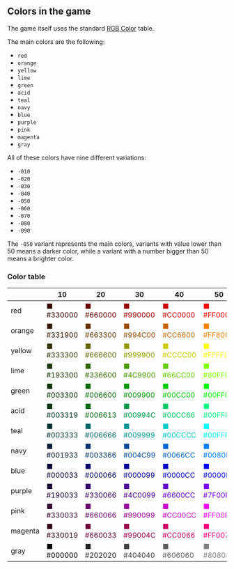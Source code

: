 ## Colors in the game

The game itself uses the standard [RGB Color](https://www.rapidtables.com/web/color/RGB_Color.html) table.

The main colors are the following:
* `red`
* `orange`
* `yellow`
* `lime`
* `green`
* `acid`
* `teal`
* `navy`
* `blue`
* `purple`
* `pink`
* `magenta`
* `gray`

All of these colors have nine different variations:
* `-010`
* `-020`
* `-030`
* `-040`
* `-050`
* `-060`
* `-070`
* `-080`
* `-090`

The `-050` variant represents the main colors, variants with value lower than 50 means a darker color, while a variant with a number bigger than 50 means a brighter color.

### Color table

|   	      | 10        | 20        | 30        | 40        | 50        | 60        | 70        | 80        | 90        |
|---	      |---	      |---	      |---	      |---	      |---	      |---	      |---	      |---	      |---        |
| red  	    | <span style='color: #330000'>■ #330000</span> | <span style='color: #660000'>■ #660000</span> | <span style='color: #990000'>■ #990000</span> | <span style='color: #CC0000'>■ #CC0000</span> | <span style='color: #FF0000'>■ #FF0000</span> | <span style='color: #FF3333'>■ #FF3333</span> | <span style='color: #FF6666'>■ #FF6666</span> | <span style='color: #FF9999'>■ #FF9999</span> | <span style='color: #FFCCCC'>■ #FFCCCC</span> |
| orange  	| <span style='color: #331900'>■ #331900</span> | <span style='color: #663300'>■ #663300</span> | <span style='color: #994C00'>■ #994C00</span> | <span style='color: #CC6600'>■ #CC6600</span> | <span style='color: #FF8000'>■ #FF8000</span> | <span style='color: #FF9933'>■ #FF9933</span> | <span style='color: #FFB266'>■ #FFB266</span> | <span style='color: #FFCC99'>■ #FFCC99</span> | <span style='color: #FFE5CC'>■ #FFE5CC</span>
| yellow  	| <span style='color: #333300'>■ #333300</span> | <span style='color: #666600'>■ #666600</span> | <span style='color: #999900'>■ #999900</span> | <span style='color: #CCCC00'>■ #CCCC00</span> | <span style='color: #FFFF00'>■ #FFFF00</span> | <span style='color: #FFFF33'>■ #FFFF33</span> | <span style='color: #FFFF66'>■ #FFFF66</span> | <span style='color: #FFFF99'>■ #FFFF99</span> | <span style='color: #FFFFCC'>■ #FFFFCC</span>
| lime  	  | <span style='color: #193300'>■ #193300</span> | <span style='color: #336600'>■ #336600</span> | <span style='color: #4C9900'>■ #4C9900</span> | <span style='color: #66CC00'>■ #66CC00</span> | <span style='color: #80FF00'>■ #80FF00</span> | <span style='color: #99FF33'>■ #99FF33</span> | <span style='color: #B2FF66'>■ #B2FF66</span> | <span style='color: #CCFF99'>■ #CCFF99</span> | <span style='color: #E5FFCC'>■ #E5FFCC</span>
| green   	| <span style='color: #003300'>■ #003300</span> | <span style='color: #006600'>■ #006600</span> | <span style='color: #009900'>■ #009900</span> | <span style='color: #00CC00'>■ #00CC00</span> | <span style='color: #00FF00'>■ #00FF00</span> | <span style='color: #33FF33'>■ #33FF33</span> | <span style='color: #66FF66'>■ #66FF66</span> | <span style='color: #99FF99'>■ #99FF99</span> | <span style='color: #CCFFCC'>■ #CCFFCC</span>
| acid  	  | <span style='color: #003319'>■ #003319</span> | <span style='color: #006613'>■ #006613</span> | <span style='color: #00994C'>■ #00994C</span> | <span style='color: #00CC66'>■ #00CC66</span> | <span style='color: #00FF80'>■ #00FF80</span> | <span style='color: #33FF99'>■ #33FF99</span> | <span style='color: #66FFB2'>■ #66FFB2</span> | <span style='color: #99FFCC'>■ #99FFCC</span> | <span style='color: #CCFFE5'>■ #CCFFE5</span>
| teal  	  | <span style='color: #003333'>■ #003333</span> | <span style='color: #006666'>■ #006666</span> | <span style='color: #009999'>■ #009999</span> | <span style='color: #00CCCC'>■ #00CCCC</span> | <span style='color: #00FFFF'>■ #00FFFF</span> | <span style='color: #33FFFF'>■ #33FFFF</span> | <span style='color: #66FFFF'>■ #66FFFF</span> | <span style='color: #99FFFF'>■ #99FFFF</span> | <span style='color: #CCFFFF'>■ #CCFFFF</span>
| navy  	  | <span style='color: #001933'>■ #001933</span> | <span style='color: #003366'>■ #003366</span> | <span style='color: #004C99'>■ #004C99</span> | <span style='color: #0066CC'>■ #0066CC</span> | <span style='color: #0080FF'>■ #0080FF</span> | <span style='color: #3399FF'>■ #3399FF</span> | <span style='color: #66B2FF'>■ #66B2FF</span> | <span style='color: #99CCFF'>■ #99CCFF</span> | <span style='color: #CCE5FF'>■ #CCE5FF</span>
| blue  	  | <span style='color: #000033'>■ #000033</span> | <span style='color: #000066'>■ #000066</span> | <span style='color: #000099'>■ #000099</span> | <span style='color: #0000CC'>■ #0000CC</span> | <span style='color: #0000FF'>■ #0000FF</span> | <span style='color: #3333FF'>■ #3333FF</span> | <span style='color: #6666FF'>■ #6666FF</span> | <span style='color: #9999FF'>■ #9999FF</span> | <span style='color: #CCCCFF'>■ #CCCCFF</span>
| purple  	| <span style='color: #190033'>■ #190033</span> | <span style='color: #330066'>■ #330066</span> | <span style='color: #4C0099'>■ #4C0099</span> | <span style='color: #6600CC'>■ #6600CC</span> | <span style='color: #7F00FF'>■ #7F00FF</span> | <span style='color: #9933FF'>■ #9933FF</span> | <span style='color: #B266FF'>■ #B266FF</span> | <span style='color: #CC99FF'>■ #CC99FF</span> | <span style='color: #E5CCFF'>■ #E5CCFF</span>
| pink  	  | <span style='color: #330033'>■ #330033</span> | <span style='color: #660066'>■ #660066</span> | <span style='color: #990099'>■ #990099</span> | <span style='color: #CC00CC'>■ #CC00CC</span> | <span style='color: #FF00FF'>■ #FF00FF</span> | <span style='color: #FF33FF'>■ #FF33FF</span> | <span style='color: #FF66FF'>■ #FF66FF</span> | <span style='color: #FF99FF'>■ #FF99FF</span> | <span style='color: #FFCCFF'>■ #FFCCFF</span>
| magenta  	| <span style='color: #330019'>■ #330019</span> | <span style='color: #660033'>■ #660033</span> | <span style='color: #99004C'>■ #99004C</span> | <span style='color: #CC0066'>■ #CC0066</span> | <span style='color: #FF007F'>■ #FF007F</span> | <span style='color: #FF3399'>■ #FF3399</span> | <span style='color: #FF66B2'>■ #FF66B2</span> | <span style='color: #FF99CC'>■ #FF99CC</span> | <span style='color: #FFCCE5'>■ #FFCCE5</span>
| gray  	  | <span style='color: #000000'>■ #000000</span> | <span style='color: #202020'>■ #202020</span> | <span style='color: #404040'>■ #404040</span> | <span style='color: #606060'>■ #606060</span> | <span style='color: #808080'>■ #808080</span> | <span style='color: #A0A0A0'>■ #A0A0A0</span> | <span style='color: #C0C0C0'>■ #C0C0C0</span> | <span style='color: #E0E0E0'>■ #E0E0E0</span> | <span style='color: #FFFFFF'>■ #FFFFFF</span>
